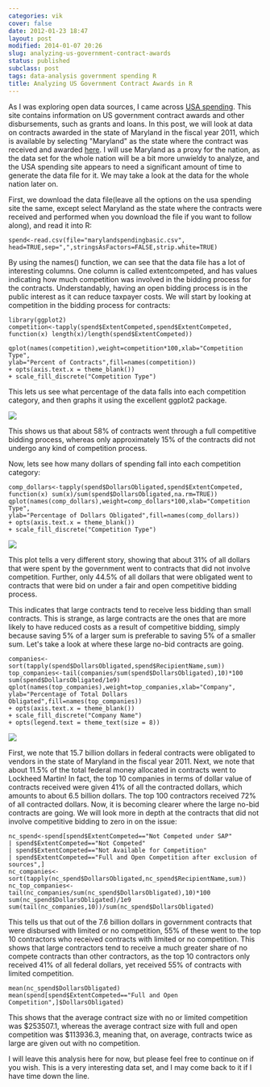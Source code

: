 ```yaml
---
categories: vik
cover: false
date: 2012-01-23 18:47
layout: post
modified: 2014-01-07 20:26
slug: analyzing-us-government-contract-awards
status: published
subclass: post
tags: data-analysis government spending R
title: Analyzing US Government Contract Awards in R
---
```


As I was exploring open data sources, I came across [USA
spending](http://usaspending.gov/). This site contains information on US
government contract awards and other disbursements, such as grants and loans.
In this post, we will look at data on contracts awarded in the state of
Maryland in the fiscal year 2011, which is available by selecting "Maryland"
as the state where the contract was received and awarded
[here](http://usaspending.gov/data?carryfilters=on). I will use Maryland as a
proxy for the nation, as the data set for the whole nation will be a bit more
unwieldy to analyze, and the USA spending site appears to need a significant
amount of time to generate the data file for it. We may take a look at the
data for the whole nation later on.  
  
First, we download the data file(leave all the options on the usa spending
site the same, except select Maryland as the state where the contracts were
received and performed when you download the file if you want to follow
along), and read it into R:  

    
    
    spend<-read.csv(file="marylandspendingbasic.csv",  
    head=TRUE,sep=",",stringsAsFactors=FALSE,strip.white=TRUE)  
    

By using the names() function, we can see that the data file has a lot of
interesting columns. One column is called extentcompeted, and has values
indicating how much competition was involved in the bidding process for the
contracts. Understandably, having an open bidding process is in the public
interest as it can reduce taxpayer costs. We will start by looking at
competition in the bidding process for contracts:  

    
    
    library(ggplot2)  
    competition<-tapply(spend$ExtentCompeted,spend$ExtentCompeted,  
    function(x) length(x)/length(spend$ExtentCompeted))  
      
    qplot(names(competition),weight=competition*100,xlab="Competition Type",  
    ylab="Percent of Contracts",fill=names(competition))   
    + opts(axis.text.x = theme_blank())   
    + scale_fill_discrete("Competition Type")  
    

This lets us see what percentage of the data falls into each competition
category, and then graphs it using the excellent ggplot2 package.  

![](https://vik-affirm-assets.s3-us-west-1.amazonaws.com/competition.png)

This shows us that about 58% of contracts went through a full competitive
bidding process, whereas only approximately 15% of the contracts did not
undergo any kind of competition process.  
  
Now, lets see how many dollars of spending fall into each competition
category:  

    
    
    comp_dollars<-tapply(spend$DollarsObligated,spend$ExtentCompeted,  
    function(x) sum(x)/sum(spend$DollarsObligated,na.rm=TRUE))  
    qplot(names(comp_dollars),weight=comp_dollars*100,xlab="Competition Type",  
    ylab="Percentage of Dollars Obligated",fill=names(comp_dollars))   
    + opts(axis.text.x = theme_blank())   
    + scale_fill_discrete("Competition Type")  
    

![](https://vik-affirm-assets.s3-us-west-1.amazonaws.com/comp_dollars.png)

This plot tells a very different story, showing that about 31% of all dollars
that were spent by the government went to contracts that did not involve
competition. Further, only 44.5% of all dollars that were obligated went to
contracts that were bid on under a fair and open competitive bidding process.  
  
This indicates that large contracts tend to receive less bidding than small
contracts. This is strange, as large contracts are the ones that are more
likely to have reduced costs as a result of competitive bidding, simply
because saving 5% of a larger sum is preferable to saving 5% of a smaller sum.
Let's take a look at where these large no-bid contracts are going.  
  

    
    
    companies<-sort(tapply(spend$DollarsObligated,spend$RecipientName,sum))  
    top_companies<-tail(companies/sum(spend$DollarsObligated),10)*100  
    sum(spend$DollarsObligated/1e9)  
    qplot(names(top_companies),weight=top_companies,xlab="Company",  
    ylab="Percentage of Total Dollars Obligated",fill=names(top_companies))   
    + opts(axis.text.x = theme_blank())   
    + scale_fill_discrete("Company Name")   
    + opts(legend.text = theme_text(size = 8))  
    

![](https://vik-affirm-assets.s3-us-west-1.amazonaws.com/companies.png)

First, we note that 15.7 billion dollars in federal contracts were obligated
to vendors in the state of Maryland in the fiscal year 2011. Next, we note
that about 11.5% of the total federal money allocated in contracts went to
Lockheed Martin! In fact, the top 10 companies in terms of dollar value of
contracts received were given 41% of all the contracted dollars, which amounts
to about 6.5 billion dollars. The top 100 contractors received 72% of all
contracted dollars. Now, it is becoming clearer where the large no-bid
contracts are going. We will look more in depth at the contracts that did not
involve competitive bidding to zero in on the issue:

    
    
      
    nc_spend<-spend[spend$ExtentCompeted=="Not Competed under SAP"   
    | spend$ExtentCompeted=="Not Competed"   
    | spend$ExtentCompeted=="Not Available for Competition"   
    | spend$ExtentCompeted=="Full and Open Competition after exclusion of sources",]  
    nc_companies<-sort(tapply(nc_spend$DollarsObligated,nc_spend$RecipientName,sum))  
    nc_top_companies<-tail(nc_companies/sum(nc_spend$DollarsObligated),10)*100  
    sum(nc_spend$DollarsObligated)/1e9  
    sum(tail(nc_companies,10))/sum(nc_spend$DollarsObligated)  
    

This tells us that out of the 7.6 billion dollars in government contracts that
were disbursed with limited or no competition, 55% of these went to the top 10
contractors who received contracts with limited or no competition. This shows
that large contractors tend to receive a much greater share of no compete
contracts than other contractors, as the top 10 contractors only received 41%
of all federal dollars, yet received 55% of contracts with limited
competition.

    
    
      
    mean(nc_spend$DollarsObligated)  
    mean(spend[spend$ExtentCompeted=="Full and Open Competition",]$DollarsObligated)  
    

This shows that the average contract size with no or limited competition was
$253507.1, whereas the average contract size with full and open competition
was $113936.3, meaning that, on average, contracts twice as large are given
out with no competition.  
  
I will leave this analysis here for now, but please feel free to continue on
if you wish. This is a very interesting data set, and I may come back to it if
I have time down the line.